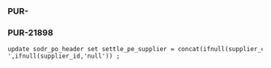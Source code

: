 
### PUR-


### PUR-21898

```
update sodr_po_header set settle_pe_supplier = concat(ifnull(supplier_company_id,'null'),'-',ifnull(supplier_id,'null')) ;
```